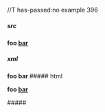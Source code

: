 //T has-passed:no
example 396
##### src
**foo [bar](/url)**
##### xml
<?xml version="1.0" encoding="UTF-8"?>
<!DOCTYPE document SYSTEM "CommonMark.dtd">
<document xmlns="http://commonmark.org/xml/1.0">
  <paragraph>
    <strong>
      <text>foo </text>
      <link destination="/url" title="">
        <text>bar</text>
      </link>
    </strong>
  </paragraph>
</document>
##### html
<p><strong>foo <a href="/url">bar</a></strong></p>
#####
